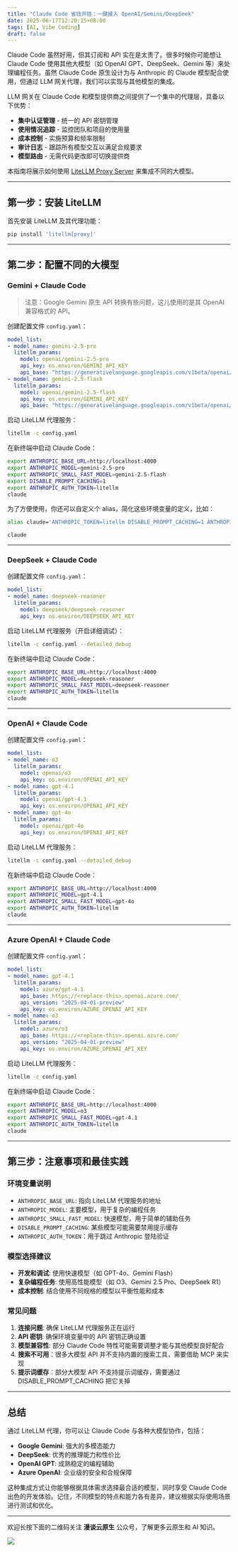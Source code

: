 ```yaml
---
title: "Claude Code 省钱开挂：一键接入 OpenAI/Gemini/DeepSeek"
date: 2025-06-17T12:20:15+08:00
tags: [AI, Vibe Coding]
draft: false
---
```


Claude Code 虽然好用，但其订阅和 API 实在是太贵了。很多时候你可能想让 Claude Code 使用其他大模型（如 OpenAI GPT、DeepSeek、Gemini 等）来处理编程任务。虽然 Claude Code 原生设计为与 Anthropic 的 Claude 模型配合使用，但通过 LLM 网关代理，我们可以实现与其他模型的集成。

LLM 网关在 Claude Code 和模型提供商之间提供了一个集中的代理层，具备以下优势：

- **集中认证管理** - 统一的 API 密钥管理
- **使用情况追踪** - 监控团队和项目的使用量
- **成本控制** - 实施预算和频率限制
- **审计日志** - 跟踪所有模型交互以满足合规要求
- **模型路由** - 无需代码更改即可切换提供商

本指南将展示如何使用 [LiteLLM Proxy Server](https://docs.litellm.ai/docs/#litellm-proxy-server-llm-gateway) 来集成不同的大模型。

---

## 第一步：安装 LiteLLM

首先安装 LiteLLM 及其代理功能：

```sh
pip install 'litellm[proxy]'
```

---

## 第二步：配置不同的大模型

### Gemini + Claude Code

> 注意：Google Gemini 原生 API 转换有些问题，这儿使用的是其 OpenAI 兼容格式的 API。

创建配置文件 `config.yaml`：

```yaml
model_list:
- model_name: gemini-2.5-pro
  litellm_params:
    model: openai/gemini-2.5-pro
    api_key: os.environ/GEMINI_API_KEY
    api_base: "https://generativelanguage.googleapis.com/v1beta/openai/"
- model_name: gemini-2.5-flash
  litellm_params:
    model: openai/gemini-2.5-flash
    api_key: os.environ/GEMINI_API_KEY
    api_base: "https://generativelanguage.googleapis.com/v1beta/openai/"
```

启动 LiteLLM 代理服务：

```sh
litellm -c config.yaml
```

在新终端中启动 Claude Code：

```sh
export ANTHROPIC_BASE_URL=http://localhost:4000
export ANTHROPIC_MODEL=gemini-2.5-pro
export ANTHROPIC_SMALL_FAST_MODEL=gemini-2.5-flash
export DISABLE_PROMPT_CACHING=1
export ANTHROPIC_AUTH_TOKEN=litellm
claude
```

为了方便使用，你还可以自定义个 alias，简化这些环境变量的定义，比如：

```sh
alias claude='ANTHROPIC_TOKEN=litellm DISABLE_PROMPT_CACHING=1 ANTHROPIC_BASE_URL=http://localhost:4000 ANTHROPIC_MODEL=gemini-2.5-pro ANTHROPIC_SMALL_FAST_MODEL=gemini-2.5-flash claude'

claude
```

---

### DeepSeek + Claude Code

创建配置文件 `config.yaml`：

```yaml
model_list:
- model_name: deepseek-reasoner
  litellm_params:
    model: deepseek/deepseek-reasoner
    api_key: os.environ/DEEPSEEK_API_KEY
```

启动 LiteLLM 代理服务（开启详细调试）：

```sh
litellm -c config.yaml --detailed_debug
```

在新终端中启动 Claude Code：

```sh
export ANTHROPIC_BASE_URL=http://localhost:4000
export ANTHROPIC_MODEL=deepseek-reasoner
export ANTHROPIC_SMALL_FAST_MODEL=deepseek-reasoner
export ANTHROPIC_AUTH_TOKEN=litellm
claude
```

---

### OpenAI + Claude Code

创建配置文件 `config.yaml`：

```yaml
model_list:
- model_name: o3
  litellm_params:
    model: openai/o3
    api_key: os.environ/OPENAI_API_KEY
- model_name: gpt-4.1
  litellm_params:
    model: openai/gpt-4.1
    api_key: os.environ/OPENAI_API_KEY
- model_name: gpt-4o
  litellm_params:
    model: openai/gpt-4o
    api_key: os.environ/OPENAI_API_KEY
```

启动 LiteLLM 代理服务：

```sh
litellm -c config.yaml --detailed_debug
```

在新终端中启动 Claude Code：

```sh
export ANTHROPIC_BASE_URL=http://localhost:4000
export ANTHROPIC_MODEL=gpt-4.1
export ANTHROPIC_SMALL_FAST_MODEL=gpt-4o
export ANTHROPIC_AUTH_TOKEN=litellm
claude
```

---

### Azure OpenAI + Claude Code

创建配置文件 `config.yaml`：

```yaml
model_list:
- model_name: gpt-4.1
  litellm_params:
    model: azure/gpt-4.1
    api_base: https://<replace-this>.openai.azure.com/
    api_version: "2025-04-01-preview"
    api_key: os.environ/AZURE_OPENAI_API_KEY
- model_name: o3
  litellm_params:
    model: azure/o3
    api_base: https://<replace-this>.openai.azure.com/
    api_version: "2025-04-01-preview"
    api_key: os.environ/AZURE_OPENAI_API_KEY
```

启动 LiteLLM 代理服务：

```sh
litellm -c config.yaml
```

在新终端中启动 Claude Code：

```sh
export ANTHROPIC_BASE_URL=http://localhost:4000
export ANTHROPIC_MODEL=o3
export ANTHROPIC_SMALL_FAST_MODEL=gpt-4.1
export ANTHROPIC_AUTH_TOKEN=litellm
claude
```

---

## 第三步：注意事项和最佳实践

### 环境变量说明

- `ANTHROPIC_BASE_URL`: 指向 LiteLLM 代理服务的地址
- `ANTHROPIC_MODEL`: 主要模型，用于复杂的编程任务
- `ANTHROPIC_SMALL_FAST_MODEL`: 快速模型，用于简单的辅助任务
- `DISABLE_PROMPT_CACHING`: 某些模型可能需要禁用提示缓存
- `ANTHROPIC_AUTH_TOKEN`：用于跳过 Anthropic 登陆验证

### 模型选择建议

- **开发和调试**: 使用快速模型（如 GPT-4o、Gemini Flash）
- **复杂编程任务**: 使用高性能模型（如 O3、Gemini 2.5 Pro、DeepSeek R1）
- **成本控制**: 结合使用不同规格的模型以平衡性能和成本

### 常见问题

1. **连接问题**: 确保 LiteLLM 代理服务正在运行
2. **API 密钥**: 确保环境变量中的 API 密钥正确设置
3. **模型兼容性**: 部分 Claude Code 特性可能需要调整才能与其他模型良好配合
4. **搜索不可用**：很多大模型 API 并不支持内置的搜索工具，需要借助 MCP 来实现
5. **提示词缓存**：部分大模型 API 不支持提示词缓存，需要通过 DISABLE_PROMPT_CACHING 把它关掉

---

## 总结

通过 LiteLLM 代理，你可以让 Claude Code 与各种大模型协作，包括：

- **Google Gemini**: 强大的多模态能力
- **DeepSeek**: 优秀的推理能力和性价比
- **OpenAI GPT**: 成熟稳定的编程辅助
- **Azure OpenAI**: 企业级的安全和合规保障

这种集成方式让你能够根据具体需求选择最合适的模型，同时享受 Claude Code 出色的开发体验。记住，不同模型的特点和能力各有差异，建议根据实际使用场景进行测试和优化。

---

欢迎长按下面的二维码关注 **漫谈云原生** 公众号，了解更多云原生和 AI 知识。

![](https://feisky.xyz/assets/mp.png)
